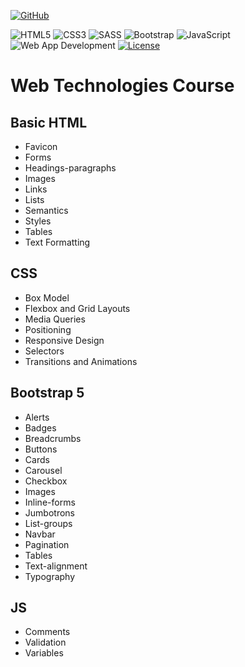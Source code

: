 <a href='https://github.com/Jamil226' target="_blank"><img alt='GitHub' src='https://img.shields.io/badge/github-100000?style=for-the-badge&logo=GitHub&logoColor=white&labelColor=black&color=black'/></a>

![HTML5](https://img.shields.io/badge/html5-%23E34F26.svg?style=for-the-badge&logo=html5&logoColor=white)
![CSS3](https://img.shields.io/badge/css3-%231572B6.svg?style=for-the-badge&logo=css3&logoColor=white)
![SASS](https://img.shields.io/badge/SASS-hotpink.svg?style=for-the-badge&logo=SASS&logoColor=white)
![Bootstrap](https://img.shields.io/badge/bootstrap-%238511FA.svg?style=for-the-badge&logo=bootstrap&logoColor=white)
![JavaScript](https://img.shields.io/badge/javascript-%23323330.svg?style=for-the-badge&logo=javascript&logoColor=%23F7DF1E)
![Web App Development](https://img.shields.io/badge/Web%20App%20Development-Course-Green?labelColor=Gray&style=flat)
[![License](https://img.shields.io/badge/License-Apache%202.0-blue.svg)](https://opensource.org/licenses/Apache-2.0) 



# Web Technologies Course

## Basic HTML 
* Favicon
* Forms
* Headings-paragraphs
* Images
* Links
* Lists
* Semantics
* Styles
* Tables
* Text Formatting


## CSS
* Box Model
* Flexbox and Grid Layouts
* Media Queries
* Positioning
* Responsive Design
* Selectors
* Transitions and Animations


## Bootstrap 5 
  - Alerts
  - Badges
  - Breadcrumbs
  - Buttons
  - Cards
  - Carousel
  - Checkbox
  - Images
  - Inline-forms
  - Jumbotrons
  - List-groups
  - Navbar
  - Pagination
  - Tables
  - Text-alignment
  - Typography


## JS
  - Comments
  - Validation
  - Variables
